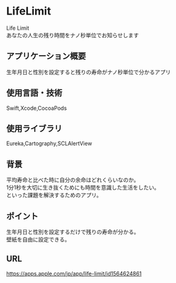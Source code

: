 # LifeLimit
Life Limit  
あなたの人生の残り時間をナノ秒単位でお知らせします

## アプリケーション概要

生年月日と性別を設定すると残りの寿命がナノ秒単位で分かるアプリ  

## 使用言語・技術

Swift,Xcode,CocoaPods  

## 使用ライブラリ

Eureka,Cartography,SCLAlertView  

## 背景

平均寿命と比べた時に自分の余命はどれくらいなのか。  
1分1秒を大切に生き抜くためにも時間を意識した生活をしたい。  
といった課題を解決するためのアプリ。

## ポイント

生年月日と性別を設定するだけで残りの寿命が分かる。  
壁紙を自由に設定できる。

## URL

https://apps.apple.com/jp/app/life-limit/id1564624861
